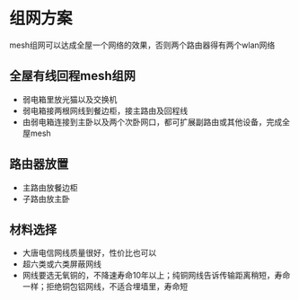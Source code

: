 # 组网方案

mesh组网可以达成全屋一个网络的效果，否则两个路由器得有两个wlan网络

## 全屋有线回程mesh组网

* 弱电箱里放光猫以及交换机
* 弱电箱接两根网线到餐边柜，接主路由及回程线
* 由弱电箱连接到主卧以及两个次卧网口，都可扩展副路由或其他设备，完成全屋mesh

## 路由器放置

* 主路由放餐边柜
* 子路由放主卧

## 材料选择

* 大唐电信网线质量很好，性价比也可以
* 超六类或六类屏蔽网线
* 网线要选无氧铜的，不降速寿命10年以上；纯铜网线告诉传输距离稍短，寿命一样；拒绝铜包铝网线，不适合埋墙里，寿命短